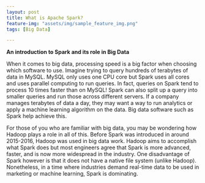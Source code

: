 ```yaml
---
layout: post
title: What is Apache Spark?
feature-img: "assets/img/sample_feature_img.png"
tags: [Big Data]

---
```

**An introduction to Spark and its role in Big Data** 

When it comes to big data, processing speed is a big factor when choosing which software to use. Imagine trying to query hundreds of terabytes of data in MySQL. MySQL only uses one CPU core but Spark uses all cores and uses parallel computing to run queries. In fact, queries on Spark tend to process 10 times faster than on MySQL! Spark can also split up a query into smaller queries and run those across different servers. If a company manages terabytes of data a day, they may want a way to run analytics or apply a machine learning algorithm on the data. Big data software such as Spark help achieve this. 

For those of you who are familiar with big data, you may be wondering how Hadoop plays a role in all of this. Before Spark was introduced in around 2015-2016, Hadoop was used in big data work. Hadoop aims to accomplish what Spark does but most engineers agree that Spark is more advanced, faster, and is now more widespread in the industry. One disadvantage of Spark however is that it does not have a native file system (unlike Hadoop). Nonetheless, in a time where industries demand real-time data to be used in marketing or machine learning, Spark is dominating.
